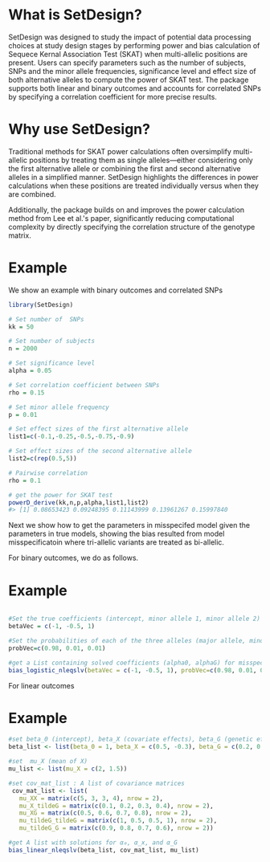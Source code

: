 

# What is SetDesign?

SetDesign was designed to study the impact of potential data processing choices at study design stages by performing power and bias calculation of Sequece Kernal Association Test (SKAT)  when multi-allelic positions are present. Users can specify parameters such as the number of subjects, SNPs and the minor allele frequencies, significance level and effect size of both alternative alleles to compute the power of SKAT test. The package supports both linear and binary outcomes and accounts for correlated SNPs by specifying a correlation coefficient for more precise results.


# Why use SetDesign?

Traditional methods for SKAT power calculations often oversimplify multi-allelic positions by treating them as single alleles—either considering only the first alternative allele or combining the first and second alternative alleles in a simplified manner. SetDesign highlights the differences in power calculations when these positions are treated individually versus when they are combined.

Additionally, the package builds on and improves the power calculation method from Lee et al.'s paper, significantly reducing computational complexity by directly specifying the correlation structure of the genotype matrix.


# Example

We show an example with binary outcomes and correlated SNPs

``` r
library(SetDesign)

# Set number of  SNPs
kk = 50

# Set number of subjects
n = 2000

# Set significance level
alpha = 0.05

# Set correlation coefficient between SNPs
rho = 0.15

# Set minor allele frequency
p = 0.01

# Set effect sizes of the first alternative allele
list1=c(-0.1,-0.25,-0.5,-0.75,-0.9)

# Set effect sizes of the second alternative allele
list2=c(rep(0.5,5))

# Pairwise correlation
rho = 0.1

# get the power for SKAT test
powerD_derive(kk,n,p,alpha,list1,list2)
#> [1] 0.08653423 0.09248395 0.11143999 0.13961267 0.15997840
```



Next we show how to get the parameters in misspecifed model  given the parameters in true models, showing the bias resulted from model misspecificatoin where tri-allelic variants are treated as bi-allelic. 

For binary outcomes, we do as follows.

# Example

``` r

#Set the true coefficients (intercept, minor allele 1, minor allele 2)
betaVec = c(-1, -0.5, 1)

#Set the probabilities of each of the three alleles (major allele, minor 1, minor 2)
probVec=c(0.98, 0.01, 0.01)

#get a List containing solved coefficients (alpha0, alphaG) for misspecified model
bias_logistic_nleqslv(betaVec = c(-1, -0.5, 1), probVec=c(0.98, 0.01, 0.01))$x
```
For linear outcomes

# Example

```r
#set beta_0 (intercept), beta_X (covariate effects), beta_G (genetic effects)
beta_list <- list(beta_0 = 1, beta_X = c(0.5, -0.3), beta_G = c(0.2, 0.4))

#set  mu_X (mean of X)
mu_list <- list(mu_X = c(2, 1.5))

#set cov_mat_list : A list of covariance matrices
 cov_mat_list <- list(
   mu_XX = matrix(c(5, 3, 3, 4), nrow = 2),
   mu_X_tildeG = matrix(c(0.1, 0.2, 0.3, 0.4), nrow = 2),
   mu_XG = matrix(c(0.5, 0.6, 0.7, 0.8), nrow = 2),
   mu_tildeG_tildeG = matrix(c(1, 0.5, 0.5, 1), nrow = 2),
   mu_tildeG_G = matrix(c(0.9, 0.8, 0.7, 0.6), nrow = 2))

#get A list with solutions for α₀, α_x, and α_G
bias_linear_nleqslv(beta_list, cov_mat_list, mu_list)
```
